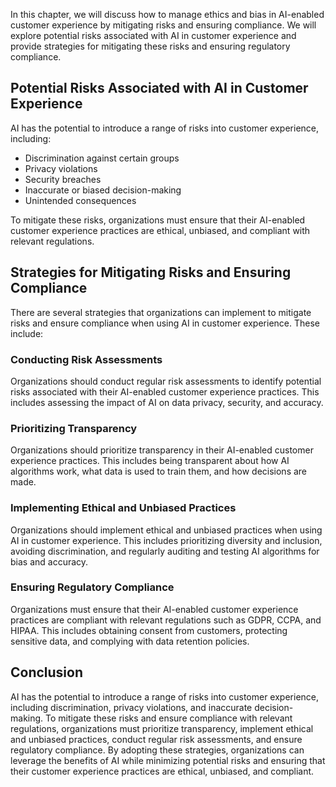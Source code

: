 
In this chapter, we will discuss how to manage ethics and bias in AI-enabled customer experience by mitigating risks and ensuring compliance. We will explore potential risks associated with AI in customer experience and provide strategies for mitigating these risks and ensuring regulatory compliance.

Potential Risks Associated with AI in Customer Experience
---------------------------------------------------------

AI has the potential to introduce a range of risks into customer experience, including:

* Discrimination against certain groups
* Privacy violations
* Security breaches
* Inaccurate or biased decision-making
* Unintended consequences

To mitigate these risks, organizations must ensure that their AI-enabled customer experience practices are ethical, unbiased, and compliant with relevant regulations.

Strategies for Mitigating Risks and Ensuring Compliance
-------------------------------------------------------

There are several strategies that organizations can implement to mitigate risks and ensure compliance when using AI in customer experience. These include:

### Conducting Risk Assessments

Organizations should conduct regular risk assessments to identify potential risks associated with their AI-enabled customer experience practices. This includes assessing the impact of AI on data privacy, security, and accuracy.

### Prioritizing Transparency

Organizations should prioritize transparency in their AI-enabled customer experience practices. This includes being transparent about how AI algorithms work, what data is used to train them, and how decisions are made.

### Implementing Ethical and Unbiased Practices

Organizations should implement ethical and unbiased practices when using AI in customer experience. This includes prioritizing diversity and inclusion, avoiding discrimination, and regularly auditing and testing AI algorithms for bias and accuracy.

### Ensuring Regulatory Compliance

Organizations must ensure that their AI-enabled customer experience practices are compliant with relevant regulations such as GDPR, CCPA, and HIPAA. This includes obtaining consent from customers, protecting sensitive data, and complying with data retention policies.

Conclusion
----------

AI has the potential to introduce a range of risks into customer experience, including discrimination, privacy violations, and inaccurate decision-making. To mitigate these risks and ensure compliance with relevant regulations, organizations must prioritize transparency, implement ethical and unbiased practices, conduct regular risk assessments, and ensure regulatory compliance. By adopting these strategies, organizations can leverage the benefits of AI while minimizing potential risks and ensuring that their customer experience practices are ethical, unbiased, and compliant.
